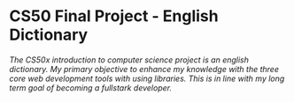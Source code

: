 # CS50 Final Project - English Dictionary
###### The CS50x introduction to computer science project is an english dictionary. My primary objective to enhance my knowledge with the three core web development tools with using libraries. This is in line with my long term goal of becoming a fullstark developer.

